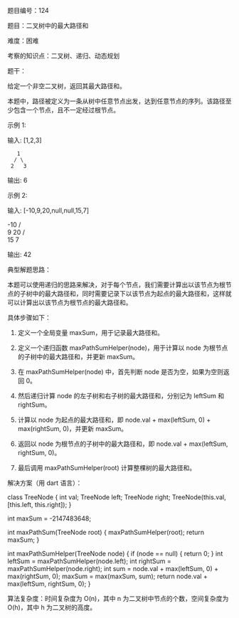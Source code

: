 题目编号：124

题目：二叉树中的最大路径和

难度：困难

考察的知识点：二叉树、递归、动态规划

题干：

给定一个非空二叉树，返回其最大路径和。

本题中，路径被定义为一条从树中任意节点出发，达到任意节点的序列。该路径至少包含一个节点，且不一定经过根节点。

示例 1:

输入: [1,2,3]

       1
      / \
     2   3

输出: 6

示例 2:

输入: [-10,9,20,null,null,15,7]

   -10
   / \
  9  20
    /  \
   15   7

输出: 42

典型解题思路：

本题可以使用递归的思路来解决，对于每个节点，我们需要计算出以该节点为根节点的子树中的最大路径和，同时需要记录下以该节点为起点的最大路径和，这样就可以计算出以该节点为根节点的最大路径和。

具体步骤如下：

1. 定义一个全局变量 maxSum，用于记录最大路径和。

2. 定义一个递归函数 maxPathSumHelper(node)，用于计算以 node 为根节点的子树中的最大路径和，并更新 maxSum。

3. 在 maxPathSumHelper(node) 中，首先判断 node 是否为空，如果为空则返回 0。

4. 然后递归计算 node 的左子树和右子树的最大路径和，分别记为 leftSum 和 rightSum。

5. 计算以 node 为起点的最大路径和，即 node.val + max(leftSum, 0) + max(rightSum, 0)，并更新 maxSum。

6. 返回以 node 为根节点的子树中的最大路径和，即 node.val + max(leftSum, rightSum, 0)。

7. 最后调用 maxPathSumHelper(root) 计算整棵树的最大路径和。

解决方案（用 dart 语言）：

class TreeNode {
  int val;
  TreeNode left;
  TreeNode right;
  TreeNode(this.val, [this.left, this.right]);
}

int maxSum = -2147483648;

int maxPathSum(TreeNode root) {
  maxPathSumHelper(root);
  return maxSum;
}

int maxPathSumHelper(TreeNode node) {
  if (node == null) {
    return 0;
  }
  int leftSum = maxPathSumHelper(node.left);
  int rightSum = maxPathSumHelper(node.right);
  int sum = node.val + max(leftSum, 0) + max(rightSum, 0);
  maxSum = max(maxSum, sum);
  return node.val + max(leftSum, rightSum, 0);
}

算法复杂度：时间复杂度为 O(n)，其中 n 为二叉树中节点的个数，空间复杂度为 O(h)，其中 h 为二叉树的高度。